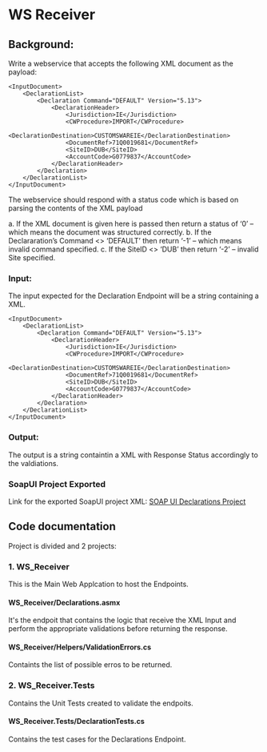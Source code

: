# WS Receiver

## Background:
Write a webservice that accepts the following XML document as the payload:

```
<InputDocument>
	<DeclarationList>
		<Declaration Command="DEFAULT" Version="5.13">
			<DeclarationHeader>
				<Jurisdiction>IE</Jurisdiction>
				<CWProcedure>IMPORT</CWProcedure>
				<DeclarationDestination>CUSTOMSWAREIE</DeclarationDestination>
				<DocumentRef>71Q0019681</DocumentRef>
				<SiteID>DUB</SiteID>
				<AccountCode>G0779837</AccountCode>
			</DeclarationHeader>
		</Declaration>
	</DeclarationList>
</InputDocument>
```

The webservice should respond with a status code which is based on parsing the contents of the XML payload

a.	If the XML document is given here is passed then return a status of ‘0’ – which means the document was structured correctly.
b.	If the Declararation’s Command <> ‘DEFAULT’ then return ‘-1’ – which means invalid command specified.
c.	If the SiteID <> ‘DUB’ then return ‘-2’ – invalid Site specified.


### Input:
The input expected for the Declaration Endpoint will be a string containing a XML.

```
<InputDocument>
	<DeclarationList>
		<Declaration Command="DEFAULT" Version="5.13">
			<DeclarationHeader>
				<Jurisdiction>IE</Jurisdiction>
				<CWProcedure>IMPORT</CWProcedure>
				<DeclarationDestination>CUSTOMSWAREIE</DeclarationDestination>
				<DocumentRef>71Q0019681</DocumentRef>
				<SiteID>DUB</SiteID>
				<AccountCode>G0779837</AccountCode>
			</DeclarationHeader>
		</Declaration>
	</DeclarationList>
</InputDocument>
```

### Output:
The output is a string containtin a XML with Response Status accordingly to the valdiations.

### SoapUI Project Exported
Link for the exported SoapUI project XML: [SOAP UI Declarations Project](WS_Receiver/Declarations-soapui-project.xml)

## Code documentation
Project is divided and 2 projects:

### 1. WS_Receiver
This is the Main Web Applcation to host the Endpoints.

#### WS_Receiver/Declarations.asmx
It's the endpoit that contains the logic that receive the XML Input and perform the appropriate validations before returning the response. 

#### WS_Receiver/Helpers/ValidationErrors.cs
Containts the list of possible erros to be returned.


### 2. WS_Receiver.Tests
Contains the Unit Tests created to validate the endpoits. 

#### WS_Receiver.Tests/DeclarationTests.cs 
Contains the test cases for the Declarations Endpoint.
